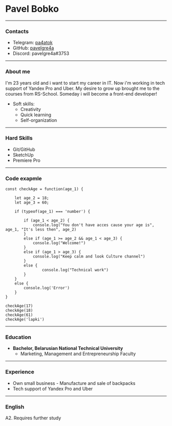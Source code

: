 # Pavel Bobko
*****
### Contacts
* Telegram: [pa4atok](https://t.me/pa4atok)
* GitHub: [pavelgre4a](https://github.com/pavelgre4a)
* Discord: pavelgre4a#3753
*****
### About me
I'm 23 years old and i want to start my career in IT. Now i'm working in tech support of Yandex Pro and Uber. My desire to grow up brought me to the courses from RS-School. Someday i will become a front-end developer!
* Soft skills:
    + Creativity
    + Quick learning
    + Self-organization
*****
### Hard Skills
* Git/GitHub
* SketchUp
* Premiere Pro
*****
### Code exapmle
```
const checkAge = function(age_1) {

    let age_2 = 18;
    let age_3 = 60;

    if (typeof(age_1) === 'number') {
        
        if (age_1 < age_2) {
            console.log("You don't have acces cause your age is", age_1, "It's less then", age_2)
        } 
        else if (age_1 >= age_2 && age_1 < age_3) {
            console.log("Welcome!")
        }
        else if (age_1 > age_3) {
            console.log("Keep calm and look Culture channel")
        }
        else {
                console.log("Technical work")
        }
    }
    else {
        console.log('Error')
    }    
}

checkAge(17)
checkAge(18)
checkAge(61)
checkAge('lapki')
```
*****
### Education
* **Bachelor, Belarusian National Technical University**
    + Marketing, Management and Entrepreneurship Faculty
*****
### Experience
* Own small business - Manufacture and sale of backpacks
* Tech support of Yandex Pro and Uber
*****
### English
A2. Requires further study